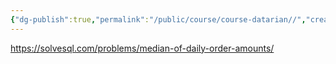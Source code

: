 ```yaml
---
{"dg-publish":true,"permalink":"/public/course/course-datarian//","created":"2025-08-26T16:51:57.857+09:00","updated":"2025-08-29T16:08:46.010+09:00"}
---
```


https://solvesql.com/problems/median-of-daily-order-amounts/


